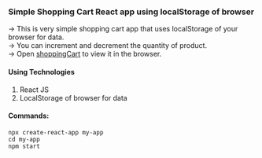 ### Simple Shopping Cart React app using localStorage of browser

-> This is very simple shopping cart app that uses localStorage of your browser for data. <br/>
-> You can increment and decrement the quantity of product. <br/>
-> Open [shoppingCart](https://main.d3laab1ebgnsvf.amplifyapp.com/) to view it in the browser.

#### Using Technologies

1. React JS
2. LocalStorage of browser for data

#### Commands:

```
npx create-react-app my-app
cd my-app
npm start

```
